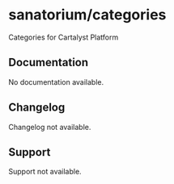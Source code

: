 # sanatorium/categories

Categories for Cartalyst Platform

## Documentation

No documentation available.

## Changelog

Changelog not available.

## Support

Support not available.